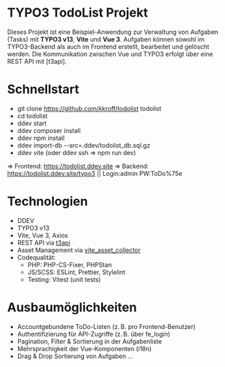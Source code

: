 # TYPO3 TodoList Projekt

Dieses Projekt ist eine Beispiel-Anwendung zur Verwaltung von Aufgaben (Tasks) mit **TYPO3 v13**, **Vite** und **Vue 3**. Aufgaben können sowohl im TYPO3-Backend als auch im Frontend erstellt, bearbeitet und gelöscht werden. Die Kommunikation zwischen Vue und TYPO3 erfolgt über eine REST API mit [t3api].

# Schnellstart

- git clone https://github.com/kkroff/todolist todolist
- cd todolist
- ddev start
- ddev composer install
- ddev npm install
- ddev import-db --src=.ddev/todolist_db.sql.gz
- ddev vite (oder ddev ssh => npm run dev)

=> Frontend: https://todolist.ddev.site
=> Backend: https://todolist.ddev.site/typo3 || Login:admin PW:ToDo%75e

# Technologien

- DDEV
- TYPO3 v13
- Vite, Vue 3, Axios
- REST API via [t3api](https://extensions.typo3.org/extension/t3api)
- Asset Management via [vite_asset_collector](https://extensions.typo3.org/extension/vite_asset_collector)
- Codequalität:
  - PHP: PHP-CS-Fixer, PHPStan
  - JS/SCSS: ESLint, Prettier, Stylelint
  - Testing: Vitest (unit tests)

# Ausbaumöglichkeiten
- Accountgebundene ToDo-Listen (z. B. pro Frontend-Benutzer)
-	Authentifizierung für API-Zugriffe (z. B. über fe_login)
-	Pagination, Filter & Sortierung in der Aufgabenliste
-	Mehrsprachigkeit der Vue-Komponenten (i18n)
-	Drag & Drop Sortierung von Aufgaben
...
